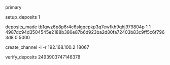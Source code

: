 primary

setup_deposits 1

deposits_made tb1qwz6p8p6r4c6slgqcpkp3q7ewfkh9qhj979804p 1 1 4987dc94d3504545e2188b386e87b6d923ba2d80fa72403b83c9ff5c6f7963d8 0 5000

create_channel -i -r 192.168.100.2 18067

verify_deposits 2493903747146378

